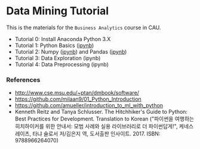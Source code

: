 # Data Mining Tutorial

This is the materials for the `Business Analytics` course in CAU.

- Tutorial 0: Install Anaconda Python 3.X
- Tutorial 1: Python Basics ([ipynb](https://raw.githubusercontent.com/ejklike/dmtutorial/main/tutorial1-python-basics.ipynb))
- Tutorial 2: Numpy ([ipynb](https://raw.githubusercontent.com/ejklike/dmtutorial/main/tutorial2.1-numpy.ipynb)) and Pandas ([ipynb](https://raw.githubusercontent.com/ejklike/dmtutorial/main/tutorial2.2-pandas.ipynb))
- Tutorial 3: Data Exploration (ipynb)
- Tutorial 4: Data Preprocessing (ipynb)


### References

- http://www.cse.msu.edu/~ptan/dmbook/software/
- https://github.com/milaan9/01_Python_Introduction
- https://github.com/amueller/introduction_to_ml_with_python
- Kenneth Reitz and Tanya Schlusser. The Hitchhiker's Guide to Python: Best Practices for Development. Translation to Korean ("파이썬을 여행하는 히치하이커를 위한 안내서: 모범 사례와 실용 라이브러리로 더 파이썬답게!", 케네스 레이츠, 타냐 슐로서 저/김은지 역, 도서출판 인사이트. 2017. ISBN: 9788966264070)